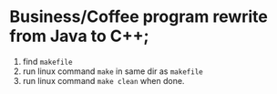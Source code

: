 # Business/Coffee program rewrite from Java to C++;

1. find `makefile`
2. run linux command `make` in same dir as `makefile`
3. run linux command `make clean` when done.
